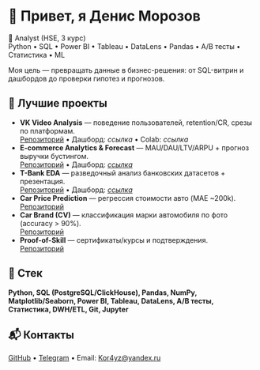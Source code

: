 # 👋 Привет, я Денис Морозов
🎯 Analyst (HSE, 3 курс)  
Python • SQL • Power BI • Tableau • DataLens • Pandas • A/B тесты • Статистика • ML

Моя цель — превращать данные в бизнес-решения: от SQL-витрин и дашбордов до проверки гипотез и прогнозов.

## 🚀 Лучшие проекты
- **VK Video Analysis** — поведение пользователей, retention/CR, срезы по платформам.  
  [Репозиторий](https://github.com/Kor4yz/Analysis-of-user-video-sessions-on-the-VK-Video-platform) • Дашборд: *ссылка* • Colab: *ссылка*
- **E-commerce Analytics & Forecast** — MAU/DAU/LTV/ARPU + прогноз выручки бустингом.  
  [Репозиторий](https://github.com/Kor4yz/ecommerce-analytics-forecast) • Дашборд: [*ссылка*](https://datalens.ru/r19wac3nqtz0c?_no_controls=1&state=7a421f30208&_theme=dark)
- **T-Bank EDA** — разведочный анализ банковских датасетов + презентация.  
  [Репозиторий](https://github.com/Kor4yz/T-bank_analysis_hotels_and_air_travel) • Дашборд: [*ссылка*](https://datalens.ru/1b40fflhydq4m?_no_controls=1&tab=Ge&_theme=dark)
- **Car Price Prediction** — регрессия стоимости авто (MAE ~200k).  
  [Репозиторий](https://github.com/Kor4yz/Predicting-the-cost-of-cars)
- **Car Brand (CV)** — классификация марки автомобиля по фото (accuracy > 90%).  
  [Репозиторий](https://github.com/Kor4yz/Determining_the_car_brand_from_a_photo)
- **Proof-of-Skill** — сертификаты/курсы и подтверждения.  
  [Репозиторий](https://github.com/Kor4yz/proof-of-skill)

## 🧰 Стек
**Python, SQL (PostgreSQL/ClickHouse), Pandas, NumPy, Matplotlib/Seaborn, Power BI, Tableau, DataLens, A/B тесты, Статистика, DWH/ETL, Git, Jupyter**

## 📬 Контакты
[GitHub](https://github.com/Kor4yz) • [Telegram](https://t.me/kor4yz) • Email: Kor4yz@yandex.ru

